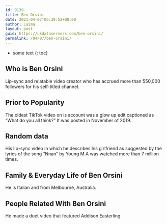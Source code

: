```yaml
---
id: 9139
title: Ben Orsini
date: 2021-04-07T06:39:52+00:00
author: Laima
layout: post
guid: https://ukdataservers.com/ben-orsini/
permalink: /04/07/ben-orsini/
---
```


* some text
{: toc}


## Who is Ben Orsini
                  
                  
                  
Lip-sync and relatable video creator who has accrued more than 550,000 followers for his self-titled channel.
                  
              
            
              
            
                
                
                
## Prior to Popularity
                  
                  
                  
The oldest TikTok video on is account was a glow up edit captioned as &#8220;What do you all think?&#8221; It was posted in November of 2019.
                  
              
            
              
            
                
                
                
## Random data
                  
                  
                  
His lip-sync video in which he describes his girlfriend as suggested by the lyrics of the song &#8220;Nnan&#8221; by Young M.A was watched more than 7 million times. 
                  
              
            
              
            
                
                
                
## Family & Everyday Life of Ben Orsini
                  
                  
                  
He is Italian and from Melbourne, Australia. 
                  
              
            
              
            
                
                
                
## People Related With Ben Orsini
                  
                  
                  
He made a duet video that featured Addison Easterling.
                  
              
            
              
            
                
              
            
              
              
            
            
              
            
          
          
          